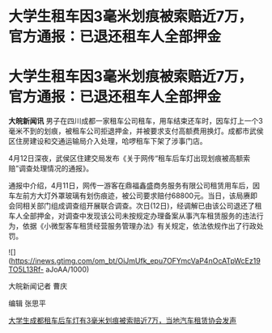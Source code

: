 # 大学生租车因3毫米划痕被索赔近7万，官方通报：已退还租车人全部押金

# 大学生租车因3毫米划痕被索赔近7万，官方通报：已退还租车人全部押金

**大皖新闻讯**
男子在四川成都一家租车公司租车，用车结束还车时，因车灯上一个3毫米不到的划痕，被租车公司拒退押金，并被要求支付高额费用换灯。成都市武侯区住房建设和交通运输局介入处理，哈啰租车下架了涉事门店。

4月12日深夜，武侯区住建交局发布《关于网传“租车后车灯出现划痕被高额索赔”调查处理情况的通报》。

通报中介绍，4月11日，网传一游客在鼎福鑫盛商务服务有限公司租赁用车后，因车左前方大灯外罩玻璃有划伤痕迹，被公司要求赔付68800元。当日，该局赓即会同相关部门组成调查组开展联合调查。次日(12日)，经调解已由该公司退还了租车人全部押金，对调查中发现该公司未按规定办理备案从事汽车租赁服务的违法行为，依据《小微型客车租赁经营服务管理办法》有关规定，依法依规作出了行政处罚。

![](https://inews.gtimg.com/om_bt/OiJmUfk_epu7OFYmcVaP4nOcATpWcEz19TO5L13Rf-
aJoAA/1000)

大皖新闻记者 曹庆

编辑 张思平

[大学生成都租车后车灯有3毫米划痕被索赔近7万，当地汽车租赁协会发声](https://news.qq.com/rain/a/20240411A06EN000)

